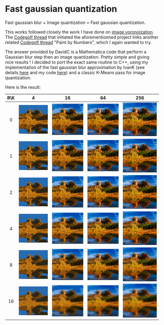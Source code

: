# Fast gaussian quantization

Fast gaussian blur + Image quantization = Fast gaussian quantization.

This works followed closely the work I have done on [image voronoization](https://github.com/bfraboni/voronoi). The [Codegolf thread](https://codegolf.stackexchange.com/questions/50299/draw-an-image-as-a-voronoi-map) that initiated the aforementionned project links another related [Codegolf thread](https://codegolf.stackexchange.com/questions/42217/paint-by-numbers) "Paint by Numbers", which I again wanted to try. 

The answer provided by DavidC is a Mathematica code that perform a Gaussian blur step then an image quantization. Pretty simple and giving nice results ! I decided to port the exact same routine to C++, using my implementation of the fast gaussian blur approximation by IvanK (see details [here](http://blog.ivank.net/fastest-gaussian-blur.html) and my code [here](https://gist.github.com/bfraboni/946d9456b15cac3170514307cf032a27)) and a classic K-Means pass for image quantization.

Here is the result:


|R\K|4|16|64|256|
|:-:|:-:|:-:|:-:|:-:|
|0|![](data/demo2/radius0colors4.png)|![](data/demo2/radius0colors16.png)|![](data/demo2/radius0colors64.png)|![](data/demo2/radius0colors256.png)|
|1|![](data/demo2/radius1colors4.png)|![](data/demo2/radius1colors16.png)|![](data/demo2/radius1colors64.png)|![](data/demo2/radius1colors256.png)|
|2|![](data/demo2/radius2colors4.png)|![](data/demo2/radius2colors16.png)|![](data/demo2/radius2colors64.png)|![](data/demo2/radius2colors256.png)|
|4|![](data/demo2/radius4colors4.png)|![](data/demo2/radius4colors16.png)|![](data/demo2/radius4colors64.png)|![](data/demo2/radius4colors256.png)|
|8|![](data/demo2/radius8colors4.png)|![](data/demo2/radius8colors16.png)|![](data/demo2/radius8colors64.png)|![](data/demo2/radius8colors256.png)|
|16|![](data/demo2/radius16colors4.png)|![](data/demo2/radius16colors16.png)|![](data/demo2/radius16colors64.png)|![](data/demo2/radius16colors256.png)|
